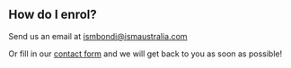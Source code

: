 ## How do I enrol?

Send us an email at ismbondi@ismaustralia.com

Or fill in our [contact form](contact.html) and we will get back to you as soon as possible!
